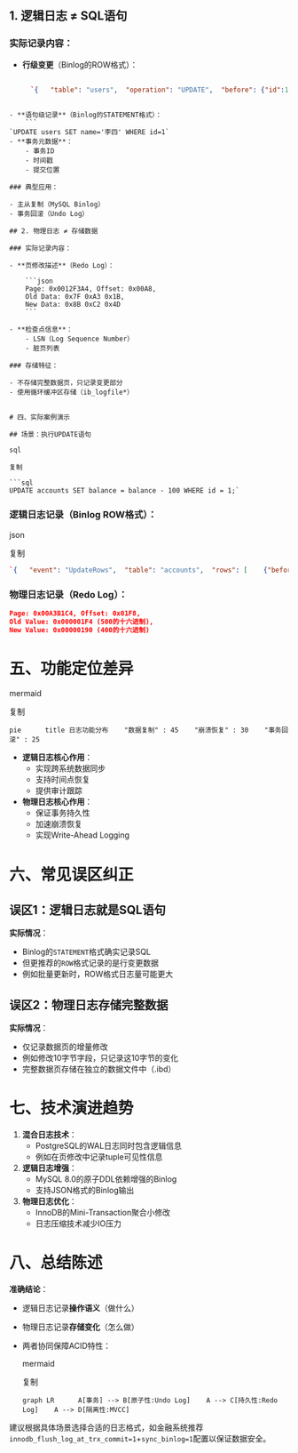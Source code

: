## 1. 逻辑日志 ≠ SQL语句

### 实际记录内容：

- **行级变更**（Binlog的ROW格式）：
  ```json
    
    `{   "table": "users",  "operation": "UPDATE",  "before": {"id":1, "name":"张三"},  "after": {"id":1, "name":"李四"} }`
```
    
- **语句级记录**（Binlog的STATEMENT格式）：
    ```
`UPDATE users SET name='李四' WHERE id=1` 
- **事务元数据**：
    - 事务ID
    - 时间戳
    - 提交位置

### 典型应用：

- 主从复制（MySQL Binlog）
- 事务回滚（Undo Log）

## 2. 物理日志 ≠ 存储数据

### 实际记录内容：

- **页修改描述**（Redo Log）：
    
    ```json
    Page: 0x0012F3A4, Offset: 0x00A8, 
    Old Data: 0x7F 0xA3 0x1B,
    New Data: 0x8B 0xC2 0x4D 
    ```
    
- **检查点信息**：
    - LSN（Log Sequence Number）
    - 脏页列表

### 存储特征：

- 不存储完整数据页，只记录变更部分
- 使用循环缓冲区存储（ib_logfile*）


# 四、实际案例演示

## 场景：执行UPDATE语句

sql

复制

```sql
UPDATE accounts SET balance = balance - 100 WHERE id = 1;`
```

### 逻辑日志记录（Binlog ROW格式）：

json

复制

```json
`{   "event": "UpdateRows",  "table": "accounts",  "rows": [    {"before": {"id":1, "balance":500}, "after": {"id":1, "balance":400}}  ] }`
```

### 物理日志记录（Redo Log）：

```json
Page: 0x00A3B1C4, Offset: 0x01F8, 
Old Value: 0x000001F4 (500的十六进制),
New Value: 0x00000190 (400的十六进制)
```

# 五、功能定位差异

mermaid

复制

`pie      title 日志功能分布    "数据复制" : 45    "崩溃恢复" : 30    "事务回滚" : 25` 

- **逻辑日志核心作用**：
    - 实现跨系统数据同步
    - 支持时间点恢复
    - 提供审计跟踪
- **物理日志核心作用**：
    - 保证事务持久性
    - 加速崩溃恢复
    - 实现Write-Ahead Logging

# 六、常见误区纠正

## 误区1：逻辑日志就是SQL语句

**实际情况**：

- Binlog的`STATEMENT`格式确实记录SQL
- 但更推荐的`ROW`格式记录的是行变更数据
- 例如批量更新时，ROW格式日志量可能更大

## 误区2：物理日志存储完整数据

**实际情况**：

- 仅记录数据页的增量修改
- 例如修改10字节字段，只记录这10字节的变化
- 完整数据页存储在独立的数据文件中（.ibd）

# 七、技术演进趋势

1. **混合日志技术**：
    - PostgreSQL的WAL日志同时包含逻辑信息
    - 例如在页修改中记录tuple可见性信息
2. **逻辑日志增强**：
    - MySQL 8.0的原子DDL依赖增强的Binlog
    - 支持JSON格式的Binlog输出
3. **物理日志优化**：
    - InnoDB的Mini-Transaction聚合小修改
    - 日志压缩技术减少IO压力

# 八、总结陈述

**准确结论**：

- 逻辑日志记录**操作语义**（做什么）
- 物理日志记录**存储变化**（怎么做）
- 两者协同保障ACID特性：
    
    mermaid
    
    复制
    
    `graph LR      A[事务] --> B[原子性:Undo Log]    A --> C[持久性:Redo Log]    A --> D[隔离性:MVCC]`
    

建议根据具体场景选择合适的日志格式，如金融系统推荐`innodb_flush_log_at_trx_commit=1`+`sync_binlog=1`配置以保证数据安全。